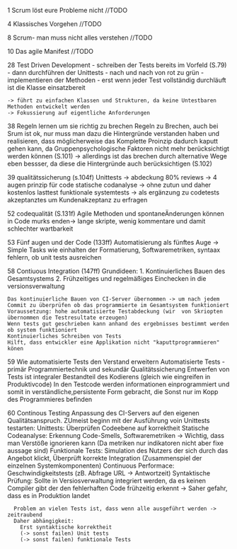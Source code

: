 1 Scrum löst eure Probleme nicht
    //TODO
           
4 Klassisches Vorgehen
    //TODO
        
8 Scrum- man muss nicht alles verstehen
    //TODO
    
10 Das agile Manifest
    //TODO
    
28  Test Driven Development
    - schreiben der Tests bereits im Vorfeld (S.79)
    - dann durchführen der Unittests
    - nach und nach von rot zu grün
    - implementieren der Methoden
    - erst wenn  jeder Test vollständig durchläuft ist die Klasse einsatzbereit

    -> führt zu einfachen Klassen und Strukturen, da keine Untestbaren Methoden entwickelt werden
    -> Fokussierung auf eigentliche Anforderungen

38 Regeln lernen um sie richtig zu brechen
    Regeln zu Brechen, auch bei Srum ist ok, nur muss man dazu die Hintergründe verstanden haben und realisieren, dass möglicherweise das Komplette Proinzip dadurch kaputt gehen kann, da Gruppenpsychologische Faktoren nicht mehr berücksichtigt werden können
      (S.101) -> allerdings ist das brechen durch alternative Wege eben bessser, da diese die Hintergründe auch berücksichtigen (S.102)

39 qualitätssicherung (s.104f)
        Unittests -> abdeckung 80%
        reviews -> 4 augen prinzip für code
        statische codanalyse -> ohne zutun und daher kostenlos
        lasttest
        funktionale systemtests -> als ergänzung zu codetests
        akzeptanztes um Kundenakzeptanz zu erfragen

52 codequalität (S.131f)
  Agile Methoden und spontaneÄnderungen können in Code murks enden-> lange skripte, wenig kommentare und damit schlechter wartbarkeit

53 Fünf augen und der Code (133ff)
  Automatisierung als fünftes Auge -> Simple Tasks wie einhalten der Formatierung, Softwaremetriken, syntaax fehlern, ob unit tests ausreichen

58 Contiuous Integration (147ff)
  Grundideen:
    1. Kontinuierliches Bauen des Gesamtsystems
    2. Frühzeitiges und regelmäßiges Einchecken in die versionsverwaltung

    Das kontinuierliche Bauen von CI-Server übernommen -> um nach jedem Commit zu überprüfen ob das programmierte im Gesamtsystem funktioniert
    Voraussetzung: hohe automatisierte Testabdeckung (wir  von Skriopten übernommen die Testresultate erzeugen)
    Wenn tests gut geschrieben kann anhand des ergebnisses bestimmt werden ob system funktioniert
    Kontinuierliches Schreiben von Tests
    Hilft, dass entwickler eine Applikation nicht "kaputtprogrammieren" könen

59 Wie automatisierte Tests den Verstand erweitern
    Automatisierte Tests - primär Programmiertechnik und sekundär Qualitätssicherung
    Entwerfen von Tests ist integraler Bestandteil des Kodierens (gleich wie eingreifen in Produktivcode)
    In den Testcode werden informationen einprogrammiert und somit in verständliche,persistente Form gebracht, die Sonst nur im Kopp des Programmieres befinden

60 Continous Testing
    Anpassung des CI-Servers auf den eigenen Qualitätsanspruch. ZUmeist beginn mit der Ausführung voin Unittests
    testarten:
      Unittests: Überprüfen Codeebene auf korrektheit
      Statische Codeanalyse: Erkennung Code-Smells, Softwaremetriken -> Wichtig, dass man Verstöße ignorieren kann (Da metriken nur indikatoren nicht aber fixe aussage sind)
      Funktionale Tests: Simulation des Nutzers der sich durch das Angebot klickt, Überprüft korrekte Integration (Zusammenspiel der einzelnen Systemkomponenten)
      Continuous Performace: Geschwindigkeitstests (zB. Abfrage URL -> Antwortzeit)
      Syntaktische Prüfung: Sollte in Versiosverwaltung integriert werden, da es keinen Compiler gibt der den fehlerhaften Code frühzeitig erkennt -> Saher gefahr, dass es in Produktion landet

      Problem an vielen Tests ist, dass wenn alle ausgeführt werden -> zeitraubend
      Daher abhängigkeit:
        Erst syntaktische korrektheit
        (-> sonst failen) Unit tests
        (-> sonst failen) funktionale Tests
